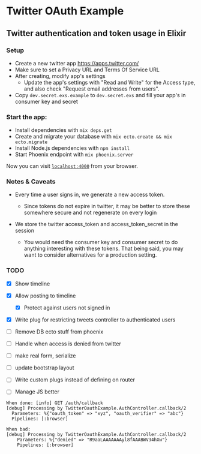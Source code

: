 # Twitter OAuth Example
## Twitter authentication and token usage in Elixir

### Setup

- Create a new twitter app https://apps.twitter.com/
- Make sure to set a Privacy URL and Terms Of Service URL
- After creating, modify app's settings
  - Update the app's settings with "Read and Write" for the Access type, and also check "Request email addresses from users".  
- Copy `dev.secret.exs.example` to `dev.secret.exs` and fill your app's in consumer key and secret


### Start the app:

  * Install dependencies with `mix deps.get`
  * Create and migrate your database with `mix ecto.create && mix ecto.migrate`
  * Install Node.js dependencies with `npm install`
  * Start Phoenix endpoint with `mix phoenix.server`

Now you can visit [`localhost:4000`](http://localhost:4000) from your browser.

### Notes & Caveats

- Every time a user signs in, we generate a new access token.
  - Since tokens do not expire in twitter, it may be better to store these somewhere secure and not regenerate on every login

- We store the twitter access_token and access_token_secret in the session
  - You would need the consumer key and consumer secret to do anything interesting with these tokens.  That being said, you may want to consider alternatives for a production setting.



### TODO

- [x] Show timeline
- [x] Allow posting to timeline
  - [x] Protect against users not signed in

- [x] Write plug for restricting tweets controller to authenticated users
- [ ] Remove DB ecto stuff from phoenix
- [ ] Handle when access is denied from twitter

- [ ] make real form, serialize
- [ ] update bootstrap layout
- [ ] Write custom plugs instead of defining on router
- [ ] Manage JS better
```
When done: [info] GET /auth/callback
[debug] Processing by TwitterOauthExample.AuthController.callback/2
  Parameters: %{"oauth_token" => "xyz", "oauth_verifier" => "abc"}
  Pipelines: [:browser]

When bad:
[debug] Processing by TwitterOauthExample.AuthController.callback/2
    Parameters: %{"denied" => "R9aaLAAAAAAAyl8fAAABWV34hXw"}
    Pipelines: [:browser]
```
